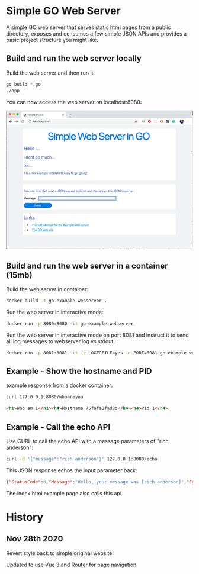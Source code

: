 # Simple GO Web Server 

A simple GO web server that serves static html pages from a public directory, exposes and consumes a few simple JSON APIs and provides a basic project structure you might like.

## Build and run the web server locally

Build the web server and then run it:

```bash
go build *.go
./app
```

You can now access the web server on localhost:8080:

![alt text](docs/homepage.png "Title")

## Build and run the web server in a container (15mb)

Build the web server in container:

```bash
docker build -t go-example-webserver .
```

Run the web server in interactive mode:

```bash
docker run -p 8080:8080 -it go-example-webserver
```

Run the web server in interactive mode on port 8081 and instruct it to send all log messages to webserver.log vs stdout:

```bash
docker run -p 8081:8081 -it -e LOGTOFILE=yes -e PORT=8081 go-example-webserver
```

## Example - Show the hostname and PID

example response from a docker container:

```bash
curl 127.0.0.1:8080/whoareyou
```

```html
<h1>Who am I</h1><h4>Hostname 75fafa6fad8d</h4><h4>Pid 1</h4>
```

## Example - Call the echo API 

Use CURL to call the echo API with a message parameters of "rich anderson":

```bash
curl -d '{"message":"rich anderson"}' 127.0.0.1:8080/echo
```

This JSON response echos the input parameter back:

```json
{"StatusCode":0,"Message":"Hello, your message was [rich anderson]","ErrorMessage":""}
```
The index.html example page also calls this api.


# History

## Nov 28th 2020

Revert style back to simple original website.

Updated to use Vue 3 and Router for page navigation.

